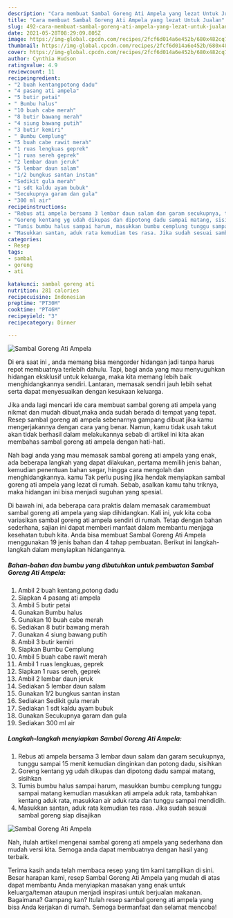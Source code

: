 ```yaml
---
description: "Cara membuat Sambal Goreng Ati Ampela yang lezat Untuk Jualan"
title: "Cara membuat Sambal Goreng Ati Ampela yang lezat Untuk Jualan"
slug: 492-cara-membuat-sambal-goreng-ati-ampela-yang-lezat-untuk-jualan
date: 2021-05-28T08:29:09.805Z
image: https://img-global.cpcdn.com/recipes/2fcf6d014a6e452b/680x482cq70/sambal-goreng-ati-ampela-foto-resep-utama.jpg
thumbnail: https://img-global.cpcdn.com/recipes/2fcf6d014a6e452b/680x482cq70/sambal-goreng-ati-ampela-foto-resep-utama.jpg
cover: https://img-global.cpcdn.com/recipes/2fcf6d014a6e452b/680x482cq70/sambal-goreng-ati-ampela-foto-resep-utama.jpg
author: Cynthia Hudson
ratingvalue: 4.9
reviewcount: 11
recipeingredient:
- "2 buah kentangpotong dadu"
- "4 pasang ati ampela"
- "5 butir petai"
- " Bumbu halus"
- "10 buah cabe merah"
- "8 butir bawang merah"
- "4 siung bawang putih"
- "3 butir kemiri"
- " Bumbu Cemplung"
- "5 buah cabe rawit merah"
- "1 ruas lengkuas geprek"
- "1 ruas sereh geprek"
- "2 lembar daun jeruk"
- "5 lembar daun salam"
- "1/2 bungkus santan instan"
- "Sedikit gula merah"
- "1 sdt kaldu ayam bubuk"
- "Secukupnya garam dan gula"
- "300 ml air"
recipeinstructions:
- "Rebus ati ampela bersama 3 lembar daun salam dan garam secukupnya, tunggu sampai 15 menit kemudian dinginkan dan potong dadu, sisihkan"
- "Goreng kentang yg udah dikupas dan dipotong dadu sampai matang, sisihkan"
- "Tumis bumbu halus sampai harum, masukkan bumbu cemplung tunggu sampai matang kemudian masukkan ati ampela aduk rata, tambahkan kentang aduk rata, masukkan air aduk rata dan tunggu sampai mendidih."
- "Masukkan santan, aduk rata kemudian tes rasa. Jika sudah sesuai sambal goreng siap disajikan"
categories:
- Resep
tags:
- sambal
- goreng
- ati

katakunci: sambal goreng ati 
nutrition: 281 calories
recipecuisine: Indonesian
preptime: "PT30M"
cooktime: "PT46M"
recipeyield: "3"
recipecategory: Dinner

---
```



![Sambal Goreng Ati Ampela](https://img-global.cpcdn.com/recipes/2fcf6d014a6e452b/680x482cq70/sambal-goreng-ati-ampela-foto-resep-utama.jpg)

Di era  saat ini , anda memang bisa mengorder hidangan jadi tanpa harus repot membuatnya terlebih dahulu. Tapi, bagi anda yang mau menyuguhkan hidangan eksklusif untuk keluarga, maka kita memang lebih baik menghidangkannya sendiri. Lantaran, memasak sendiri jauh lebih sehat serta dapat menyesuaikan dengan kesukaan keluarga.

Jika anda lagi mencari ide cara membuat sambal goreng ati ampela yang nikmat dan mudah dibuat,maka anda sudah berada di tempat yang tepat. Resep sambal goreng ati ampela  sebenarnya gampang dibuat jika kamu mengerjakannya dengan cara yang benar. Namun, kamu tidak usah takut akan tidak berhasil dalam melakukannya 
sebab di artikel ini kita akan membahas sambal goreng ati ampela dengan hati-hati.  



Nah bagi anda yang mau memasak sambal goreng ati ampela yang enak, ada beberapa langkah yang dapat dilakukan, pertama memilih jenis bahan, kemudian penentuan bahan segar, hingga cara mengolah dan menghidangkannya. kamu Tak perlu pusing jika hendak menyiapkan sambal goreng ati ampela yang lezat di rumah. Sebab, asalkan kamu  tahu triknya, maka hidangan ini bisa menjadi suguhan yang spesial.

Di bawah ini, ada beberapa cara praktis  dalam memasak caramembuat sambal goreng ati ampela yang siap dihidangkan. Kali ini, yuk kita coba variasikan sambal goreng ati ampela sendiri di rumah. Tetap dengan bahan sederhana, sajian ini dapat memberi manfaat dalam membantu menjaga kesehatan tubuh kita. Anda bisa membuat Sambal Goreng Ati Ampela menggunakan 19 jenis bahan dan 4 tahap pembuatan. Berikut ini langkah-langkah dalam menyiapkan hidangannya.

<!--inarticleads1-->

##### Bahan-bahan dan bumbu yang dibutuhkan untuk pembuatan Sambal Goreng Ati Ampela:

1. Ambil 2 buah kentang,potong dadu
1. Siapkan 4 pasang ati ampela
1. Ambil 5 butir petai
1. Gunakan  Bumbu halus
1. Gunakan 10 buah cabe merah
1. Sediakan 8 butir bawang merah
1. Gunakan 4 siung bawang putih
1. Ambil 3 butir kemiri
1. Siapkan  Bumbu Cemplung
1. Ambil 5 buah cabe rawit merah
1. Ambil 1 ruas lengkuas, geprek
1. Siapkan 1 ruas sereh, geprek
1. Ambil 2 lembar daun jeruk
1. Sediakan 5 lembar daun salam
1. Gunakan 1/2 bungkus santan instan
1. Sediakan Sedikit gula merah
1. Sediakan 1 sdt kaldu ayam bubuk
1. Gunakan Secukupnya garam dan gula
1. Sediakan 300 ml air




<!--inarticleads2-->

##### Langkah-langkah menyiapkan Sambal Goreng Ati Ampela:

1. Rebus ati ampela bersama 3 lembar daun salam dan garam secukupnya, tunggu sampai 15 menit kemudian dinginkan dan potong dadu, sisihkan
1. Goreng kentang yg udah dikupas dan dipotong dadu sampai matang, sisihkan
1. Tumis bumbu halus sampai harum, masukkan bumbu cemplung tunggu sampai matang kemudian masukkan ati ampela aduk rata, tambahkan kentang aduk rata, masukkan air aduk rata dan tunggu sampai mendidih.
1. Masukkan santan, aduk rata kemudian tes rasa. Jika sudah sesuai sambal goreng siap disajikan
<img src="//assets-global.cpcdn.com/assets/icons/button_play-2c75c40dde080a61004c1f40b05d8f140eaff45d7e9e6481dc71c63d2e7c4909.png" alt="Sambal Goreng Ati Ampela">



Nah, itulah artikel mengenai  sambal goreng ati ampela  yang sederhana dan mudah versi kita. Semoga anda dapat membuatnya dengan hasil yang terbaik. 

Terima kasih anda telah membaca resep yang tim kami tampilkan di sini. Besar harapan kami, resep  Sambal Goreng Ati Ampela yang mudah di atas dapat membantu Anda menyiapkan masakan yang enak untuk keluarga/teman ataupun menjadi inspirasi untuk berjualan makanan. Bagaimana? Gampang kan? Itulah resep sambal goreng ati ampela yang bisa Anda kerjakan di rumah. Semoga bermanfaat dan selamat mencoba!

